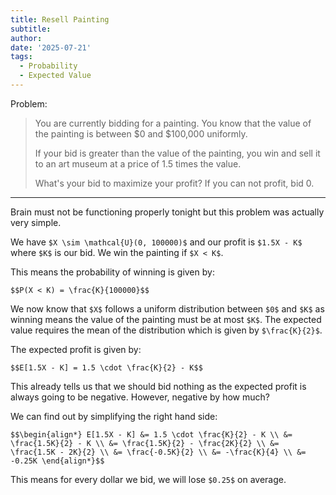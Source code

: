 ```yaml
---
title: Resell Painting
subtitle: 
author: 
date: '2025-07-21'
tags:
  - Probability
  - Expected Value
---
```


Problem:

>You are currently bidding for a painting. You know that the value of the painting is between $0 and $100,000 uniformly. 
>
>If your bid is greater than the value of the painting, you win and sell it to an art museum at a price of 1.5 times the value. 
>
>What's your bid to maximize your profit? If you can not profit, bid 0.

---

Brain must not be functioning properly tonight but this problem was actually very simple.

We have `$X \sim \mathcal{U}(0, 100000)$` and our profit is `$1.5X - K$` where `$K$` is our bid. We win the painting if `$X < K$`. 

This means the probability of winning is given by:

`$$P(X < K) = \frac{K}{100000}$$`

We now know that `$X$` follows a uniform distribution between `$0$` and `$K$` as winning means the value of the painting must be at most `$K$`. The expected value requires the mean of the distribution which is given by `$\frac{K}{2}$`.

The expected profit is given by:

`$$E[1.5X - K] = 1.5 \cdot \frac{K}{2} - K$$`

This already tells us that we should bid nothing as the expected profit is always going to be negative. However, negative by how much?

We can find out by simplifying the right hand side:

`$$\begin{align*}
E[1.5X - K] &= 1.5 \cdot \frac{K}{2} - K \\
&= \frac{1.5K}{2} - K \\
&= \frac{1.5K}{2} - \frac{2K}{2} \\
&= \frac{1.5K - 2K}{2} \\
&= \frac{-0.5K}{2} \\
&= -\frac{K}{4} \\
&= -0.25K
\end{align*}$$`

This means for every dollar we bid, we will lose `$0.25$` on average.
